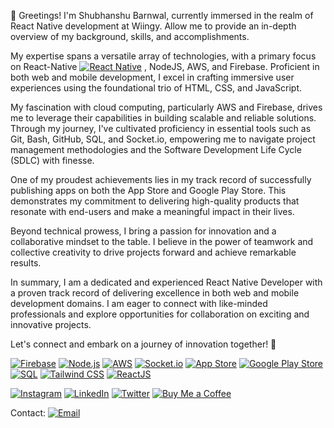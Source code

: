👋 Greetings! I'm Shubhanshu Barnwal, currently immersed in the realm of React Native development at Wiingy. 
Allow me to provide an in-depth overview of my background, skills, and accomplishments.

My expertise spans a versatile array of technologies, with a primary focus on React-Native [![React Native](https://img.shields.io/badge/-React_Native-61DAFB?logo=react&logoColor=white)](https://reactnative.dev/)
, NodeJS, AWS, and Firebase. Proficient in both web and mobile development, I excel in crafting immersive user experiences using the foundational trio of HTML, CSS, and JavaScript.

My fascination with cloud computing, particularly AWS and Firebase, drives me to leverage their capabilities in building scalable and reliable solutions. Through my journey, I've cultivated proficiency in essential tools such as Git, Bash, GitHub, SQL, and Socket.io, empowering me to navigate project management methodologies and the Software Development Life Cycle (SDLC) with finesse.

One of my proudest achievements lies in my track record of successfully publishing apps on both the App Store and Google Play Store. This demonstrates my commitment to delivering high-quality products that resonate with end-users and make a meaningful impact in their lives.

Beyond technical prowess, I bring a passion for innovation and a collaborative mindset to the table. I believe in the power of teamwork and collective creativity to drive projects forward and achieve remarkable results.

In summary, I am a dedicated and experienced React Native Developer with a proven track record of delivering excellence in both web and mobile development domains. I am eager to connect with like-minded professionals and explore opportunities for collaboration on exciting and innovative projects.

Let's connect and embark on a journey of innovation together! 🌟


[![Firebase](https://img.shields.io/badge/-Firebase-FFCA28?logo=firebase&logoColor=black)](https://firebase.google.com/)   [![Node.js](https://img.shields.io/badge/-Node.js-339933?logo=node.js&logoColor=white)](https://nodejs.org/)   [![AWS](https://img.shields.io/badge/-AWS-232F3E?logo=amazon-aws&logoColor=white)](https://aws.amazon.com/)   [![Socket.io](https://img.shields.io/badge/-Socket.io-010101?logo=socket.io&logoColor=white)](https://socket.io/)   [![App Store](https://img.shields.io/badge/-App_Store-0D96F6?logo=apple-app-store&logoColor=white)](https://www.apple.com/app-store/)   [![Google Play Store](https://img.shields.io/badge/-Google_Play_Store-414141?logo=google-play&logoColor=white)](https://g.dev/shubhanshubb)   [![SQL](https://img.shields.io/badge/-SQL-4479A1?logo=postgresql&logoColor=white)](https://www.postgresql.org/)   [![Tailwind CSS](https://img.shields.io/badge/-Tailwind_CSS-38B2AC?logo=tailwind-css&logoColor=white)](https://tailwindcss.com/)   [![ReactJS](https://img.shields.io/badge/-ReactJS-61DAFB?logo=react&logoColor=white)](https://reactjs.org/)



[![Instagram](https://img.shields.io/badge/-Instagram-E4405F?logo=instagram&logoColor=white&labelColor=E4405F)](https://www.instagram.com/shubhanshubb/)     [![LinkedIn](https://img.shields.io/badge/-LinkedIn-0077B5?logo=linkedin&logoColor=white)](https://www.linkedin.com/in/shubhanshubb/)     [![Twitter](https://img.shields.io/badge/-Twitter-1DA1F2?logo=twitter&logoColor=white)](https://twitter.com/shubhanshubb/)     [![Buy Me a Coffee](https://img.shields.io/badge/-Buy_Me_a_Coffee-FF813F?logo=buy-me-a-coffee&logoColor=white)](https://buymeacoffee.com/shubhanshubb/)



Contact: [![Email](https://img.shields.io/badge/-Email-D14836?logo=gmail&logoColor=white)](mailto:connect@shubhanshubb.dev)









